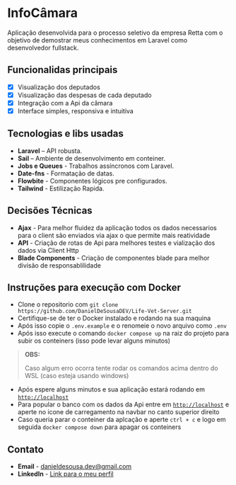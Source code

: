 # InfoCâmara

Aplicação desenvolvida para o processo seletivo da empresa Retta com o objetivo de demostrar meus conhecimentos em Laravel como desenvolvedor fullstack.

## Funcionalidas principais

- [x] Visualização dos deputados
- [x] Visualização das despesas de cada deputado
- [x] Integração com a Api da câmara
- [x] Interface simples, responsiva e intuitiva

## Tecnologias e libs usadas
- **Laravel** – API robusta.
- **Sail** – Ambiente de desenvolvimento em conteiner.
- **Jobs e Queues** - Trabalhos assíncronos com Laravel.
- **Date-fns** - Formatação de datas.
- **Flowbite** - Componentes lógicos pre configurados.
- **Tailwind** - Estilização Rapida.

## Decisões Técnicas
- **Ajax** - Para melhor fluidez da aplicação todos os dados necessarios para o client são enviados via ajax o que permite mais reatividade
- **API** - Criação de rotas de Api para melhores testes e vialização dos dados via Client Http
- **Blade Components** - Criação de componentes blade para melhor divisão de responsablilidade

## Instruções para execução com Docker
- Clone o repositorio com `git clone https://github.com/DanielDeSousaDEV/Life-Vet-Server.git`
- Certifique-se de ter o Docker instalado e rodando na sua maquina
- Após isso copie o `.env.example` e o renomeie o novo arquivo como `.env`
- Após isso execute o comando `docker compose up` na raiz do projeto para subir os conteiners (isso pode levar alguns minutos)

> **OBS:**
>
> Caso algum erro ocorra tente rodar os comandos acima dentro do WSL (caso esteja usando windows)

- Após espere alguns minutos e sua aplicação estará rodando em [`http://localhost`](http://localhost)
- Para popular o banco com os dados da Api entre em [`http://localhost`](http://localhost) e aperte no icone de carregamento na navbar no canto superior direito
- Caso queria parar o conteiner da aplcação e aperte `ctrl + c` e logo em seguida `docker compose down` para apagar os conteiners 

## Contato
- **Email** - danieldesousa.dev@gmail.com
- **LinkedIn** - [Link para o meu perfil](https://www.linkedin.com/in/daniel-de-sousa-257275314/)
